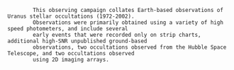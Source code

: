 
            This observing campaign collates Earth-based observations of Uranus stellar occultations (1972-2002). 
            Observations were primarily obtained using a variety of high speed photometers, and include several 
            early events that were recorded only on strip charts, additional high-SNR unpublished ground-based 
            observations, two occultations observed from the Hubble Space Telescope, and two occultations observed 
            using 2D imaging arrays.
        